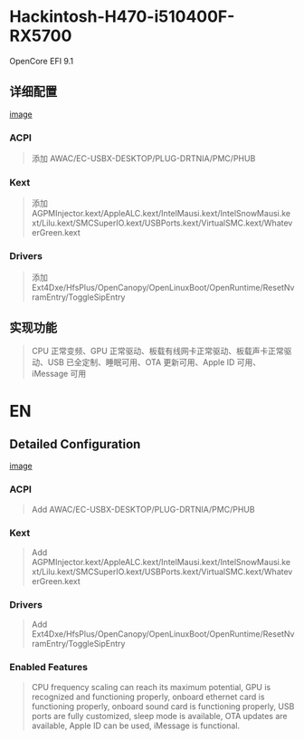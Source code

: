 # Hackintosh-H470-i510400F-RX5700

OpenCore EFI 9.1

## 详细配置

[image](./info.png)

### ACPI
>添加 AWAC/EC-USBX-DESKTOP/PLUG-DRTNIA/PMC/PHUB

### Kext
>添加 AGPMInjector.kext/AppleALC.kext/IntelMausi.kext/IntelSnowMausi.kext/Lilu.kext/SMCSuperIO.kext/USBPorts.kext/VirtualSMC.kext/WhateverGreen.kext

### Drivers
>添加 Ext4Dxe/HfsPlus/OpenCanopy/OpenLinuxBoot/OpenRuntime/ResetNvramEntry/ToggleSipEntry

## 实现功能
>CPU 正常变频、GPU 正常驱动、板载有线网卡正常驱动、板载声卡正常驱动、USB 已全定制、睡眠可用、OTA 更新可用、Apple ID 可用、iMessage 可用

# EN

## Detailed Configuration

[image](./info.png)

### ACPI
>Add AWAC/EC-USBX-DESKTOP/PLUG-DRTNIA/PMC/PHUB

### Kext
>Add AGPMInjector.kext/AppleALC.kext/IntelMausi.kext/IntelSnowMausi.kext/Lilu.kext/SMCSuperIO.kext/USBPorts.kext/VirtualSMC.kext/WhateverGreen.kext

### Drivers
>Add Ext4Dxe/HfsPlus/OpenCanopy/OpenLinuxBoot/OpenRuntime/ResetNvramEntry/ToggleSipEntry

### Enabled Features
>CPU frequency scaling can reach its maximum potential, GPU is recognized and functioning properly, onboard ethernet card is functioning properly, onboard sound card is functioning properly, USB ports are fully customized, sleep mode is available, OTA updates are available, Apple ID can be used, iMessage is functional.